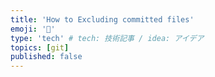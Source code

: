 ```yaml
---
title: 'How to Excluding committed files'
emoji: '🐙'
type: 'tech' # tech: 技術記事 / idea: アイデア
topics: [git]
published: false
---
```

